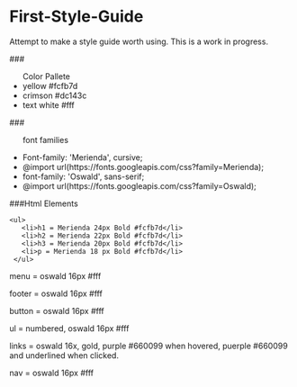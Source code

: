 # First-Style-Guide
<p>Attempt to make a style guide worth using. This is a work in progress.</P>
###<ul>Color Pallete
<li>yellow #fcfb7d</li> 
<li>crimson #dc143c</li>
<li>text white #fff</li></ul>

###<ul>font families
<li>Font-family: 'Merienda', cursive;</li>
<li>@import url(https://fonts.googleapis.com/css?family=Merienda);</li>
<li>font-family: 'Oswald', sans-serif;</li>
<li>@import url(https://fonts.googleapis.com/css?family=Oswald);</li></ul>

###Html Elements
 
    <ul>
       <li>h1 = Merienda 24px Bold #fcfb7d</li>
       <li>h2 = Merienda 22px Bold #fcfb7d</li>
       <li>h3 = Merienda 20px Bold #fcfb7d</li>
       <li>p = Merienda 18 px Bold #fcfb7d</li>
     </ul>
   </li>
 </ul>

<p>menu = oswald 16px #fff</p>
<p>footer = oswald 16px #fff</p>
<p>button = oswald 16px #fff</p>
<p>ul = numbered, oswald 16px #fff</p>
<p>links = oswald 16x, gold, purple #660099 when hovered, puerple #660099 and underlined when clicked.</p>
<p>nav = oswald 16px #fff</p>

